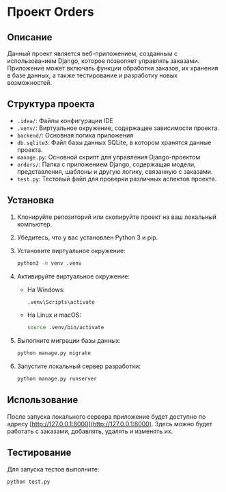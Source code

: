 
# Проект Orders

## Описание
Данный проект является веб-приложением, созданным с использованием Django, которое позволяет управлять заказами. Приложение может включать функции обработки заказов, их хранения в базе данных, а также тестирование и разработку новых возможностей.

## Структура проекта

- `.idea/`: Файлы конфигурации IDE
- `.venv/`: Виртуальное окружение, содержащее зависимости проекта.
- `backend/`: Основная логика приложения
- `db.sqlite3`: Файл базы данных SQLite, в котором хранятся данные проекта.
- `manage.py`: Основной скрипт для управления Django-проектом 
- `orders/`: Папка с приложением Django, содержащая модели, представления, шаблоны и другую логику, связанную с заказами.
- `test.py`: Тестовый файл для проверки различных аспектов проекта.

## Установка

1. Клонируйте репозиторий или скопируйте проект на ваш локальный компьютер.
2. Убедитесь, что у вас установлен Python 3 и pip.
3. Установите виртуальное окружение:
   ```bash
   python3 -m venv .venv
   ```
4. Активируйте виртуальное окружение:
   - На Windows:
     ```bash
     .venv\Scripts\activate
     ```
   - На Linux и macOS:
     ```bash
     source .venv/bin/activate
     ```

5. Выполните миграции базы данных:
   ```bash
   python manage.py migrate
   ```
6. Запустите локальный сервер разработки:
   ```bash
   python manage.py runserver
   ```

## Использование

После запуска локального сервера приложение будет доступно по адресу [http://127.0.0.1:8000](http://127.0.0.1:8000). Здесь можно будет работать с заказами, добавлять, удалять и изменять их.

## Тестирование

Для запуска тестов выполните:
```bash
python test.py
```

